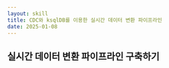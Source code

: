 ```yaml
---
layout: skill
title: CDC와 ksqlDB를 이용한 실시간 데이터 변환 파이프라인
date: 2025-01-08
---
```





## 실시간 데이터 변환 파이프라인 구축하기





